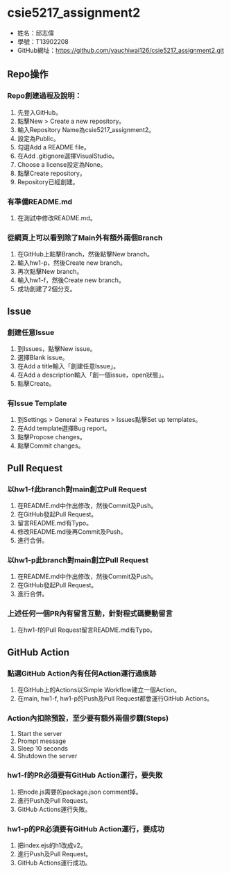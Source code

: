 # csie5217_assignment2
- 姓名：邱志偉
- 學號：T13902208
- GitHub網址：https://github.com/yauchiwai126/csie5217_assignment2.git

## Repo操作
### Repo創建過程及說明：
1.	先登入GitHub。
2.	點擊New > Create a new repository。
3.	輸入Repository Name為csie5217_assignment2。
4.	設定為Public。
5.	勾選Add a README file。
6.	在Add .gitignore選擇VisualStudio。
7.	Choose a license設定為None。
8.	點擊Create repository。
9.	Repository已經創建。
### 有準備README.md
1.	在測試中修改README.md。
### 從網頁上可以看到除了Main外有額外兩個Branch
1.	在GitHub上點擊Branch，然後點擊New branch。
2.	輸入hw1-p，然後Create new branch。
3.	再次點擊New branch。
4.	輸入hw1-f，然後Create new branch。
5.	成功創建了2個分支。

## Issue
### 創建任意Issue
1.	到Issues，點擊New issue。
2.	選擇Blank issue。
3.	在Add a title輸入「創建任意Issue」。
4.	在Add a description輸入「創一個issue，open狀態」。
5.	點擊Create。
### 有Issue Template
1.	到Settings > General > Features > Issues點擊Set up templates。
2.	在Add template選擇Bug report。
3.	點擊Propose changes。
4.	點擊Commit changes。

## Pull Request
### 以hw1-f此branch對main創立Pull Request
1.	在README.md中作出修改，然後Commit及Push。
2.	在GitHub發起Pull Request。
3.	留言README.md有Typo。
4.	修改README.md後再Commit及Push。
5.	進行合併。
### 以hw1-p此branch對main創立Pull Request
1.	在README.md中作出修改，然後Commit及Push。
2.	在GitHub發起Pull Request。
3.	進行合併。
### 上述任何一個PR內有留言互動，針對程式碼變動留言
1.	在hw1-f的Pull Request留言README.md有Typo。

## GitHub Action
### 點選GitHub Action內有任何Action運行過痕跡
1.	在GitHub上的Actions以Simple Workflow建立一個Action。
2.	在main, hw1-f, hw1-p的Push及Pull Request都會運行GitHub Actions。
### Action內扣除預設，至少要有額外兩個步驟(Steps)
1.	Start the server
2.	Prompt message
3.	Sleep 10 seconds
4.	Shutdown the server
### hw1-f的PR必須要有GitHub Action運行，要失敗
1.	把node.js需要的package.json comment掉。
2.	進行Push及Pull Request。
3.	GitHub Actions運行失敗。
### hw1-p的PR必須要有GitHub Action運行，要成功
1.	把index.ejs的h1改成v2。
2.	進行Push及Pull Request。
3.	GitHub Actions運行成功。
